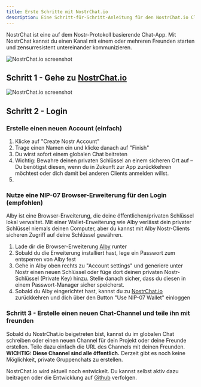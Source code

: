 ```yaml
---
title: Erste Schritte mit NostrChat.io
description: Eine Schritt-für-Schritt-Anleitung für den NostrChat.io Client
---
```


NostrChat ist eine auf dem Nostr-Protokoll basierende Chat-App. Mit NostrChat kannst du einen Kanal mit einem oder mehreren Freunden starten und zensurresistent untereinander kommunizieren.

![NostrChat.io screenshot](/images/nostrchat-signup.webp)

## Schritt 1 - Gehe zu [NostrChat.io](https://www.nostrchat.io/login)

![NostrChat.io screenshot](/images/nostrchat-login.webp)

## Schritt 2 - Login

### Erstelle einen neuen Account (einfach)

1. Klicke auf "Create Nostr Account"
2. Trage einen Namen ein und klicke danach auf "Finish"
3. Du wirst sofort einem globalen Chat beitreten
4. Wichtig: Bewahre deinen privaten Schlüssel an einem sicheren Ort auf – Du benötigst diesen, wenn du in Zukunft zur App zurückkehren möchtest oder dich damit bei anderen Clients anmelden willst.
5.

### Nutze eine NIP-07 Browser-Erweiterung für den Login (empfohlen)

Alby ist eine Browser-Erweiterung, die deine öffentlichen/privaten Schlüssel lokal verwaltet. Mit einer Wallet-Erweiterung wie Alby verlässt dein privater Schlüssel niemals deinen Computer, aber du kannst mit Alby Nostr-Clients sicheren Zugriff auf deine Schlüssel gewähren.

1. Lade dir die Browser-Erweiterung [Alby](https://getalby.com/) runter
2. Sobald du die Erweiterung installiert hast, lege ein Passwort zum entsperren von Alby fest
3. Gehe in Alby oben rechts zu "Account settings" und generiere unter Nostr einen neuen Schlüssel oder füge dort deinen privaten Nostr-Schlüssel (Private Key) hinzu. Stelle danach sicher, dass du diesen in einem Passwort-Manager sicher speicherst.
4. Sobald du Alby eingerichtet hast, kannst du zu [NostrChat.io](https://www.nostrchat.io/login) zurückkehren und dich über den Button "Use NIP-07 Wallet" einloggen

### Schritt 3 - Erstelle einen neuen Chat-Channel und teile ihn mit freunden

Sobald du NostrChat.io beigetreten bist, kannst du im globalen Chat schreiben oder einen neuen Channel für dein Projekt oder deine Freunde erstellen. Teile dazu einfach die URL des Channels mit deinen Freunden. **WICHTIG: Diese Channel sind alle öffentlich.** Derzeit gibt es noch keine Möglichkeit, private Gruppenchats zu erstellen.

NostrChat.io wird aktuell noch entwickelt. Du kannst selbst aktiv dazu beitragen oder die Entwicklung auf [Github](https://github.com/NostrChat/NostrChat) verfolgen.
